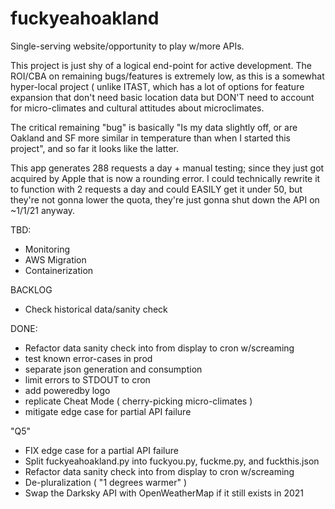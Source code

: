 fuckyeahoakland
===============
Single-serving website/opportunity to play w/more APIs.

This project is just shy of a logical end-point for active development. The ROI/CBA on remaining bugs/features is extremely low, as this is a somewhat hyper-local project ( unlike ITAST, which has a lot of options for feature expansion that don't need basic location data but DON'T need to account for micro-climates and cultural attitudes about microclimates.

The critical remaining "bug" is basically "Is my data slightly off, or are Oakland and SF more similar in temperature than when I started this project", and so far it looks like the latter.

This app generates 288 requests a day + manual testing; since they just got acquired by Apple that is now a rounding error.
I could technically rewrite it to function with 2 requests a day and could EASILY get it under 50, but they're not gonna lower the quota, they're just gonna shut down the API on ~1/1/21 anyway.

TBD:
- Monitoring
- AWS Migration
- Containerization

BACKLOG
- Check historical data/sanity check

DONE:
- Refactor data sanity check into from display to cron w/screaming
- test known error-cases in prod
- separate json generation and consumption
- limit errors to STDOUT to cron
- add poweredby logo
- replicate Cheat Mode ( cherry-picking micro-climates )
- mitigate edge case for partial API failure

"Q5"
- FIX edge case for a partial API failure
- Split fuckyeahoakland.py into fuckyou.py, fuckme.py, and fuckthis.json
- Refactor data sanity check into from display to cron w/screaming 
- De-pluralization ( "1 degrees warmer" ) 
- Swap the Darksky API with OpenWeatherMap if it still exists in 2021

